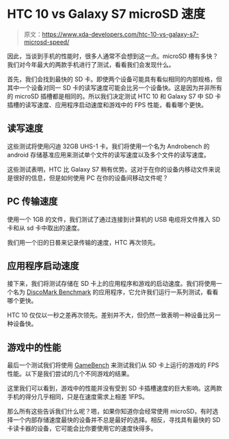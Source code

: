 # HTC 10 vs Galaxy S7 microSD 速度

> 原文：<https://www.xda-developers.com/htc-10-vs-galaxy-s7-microsd-speed/>

因此，当谈到手机的性能时，很多人通常不会想到这一点。microSD 槽有多快？我们对今年最大的两款手机进行了测试，看看我们会发现什么。

首先，我们会找到最快的 SD 卡。即使两个设备可能具有看似相同的内部规格，但其中一个设备对同一 SD 卡的读写速度可能会比另一个设备快。这是因为并非所有的 microSD 插槽都是相同的。所以我们决定测试 HTC 10 和 Galaxy S7 中 SD 卡插槽的读写速度、应用程序启动速度和游戏中的 FPS 性能，看看哪个更快。

## 读写速度

这些测试将使用闪迪 32GB UHS-1 卡。我们将使用一个名为 Androbench 的 android 存储基准应用来测试单个文件的读写速度以及多个文件的读写速度。

这些测试表明，HTC 比 Galaxy S7 稍有优势。这对于在你的设备内移动文件来说是很好的信息，但是如何使用 PC 在你的设备间移动文件呢？

## PC 传输速度

使用一个 1GB 的文件，我们测试了通过连接到计算机的 USB 电缆将文件推入 SD 卡和从 sd 卡中取出的速度。

我们用一个旧的日晷来记录传输的速度，HTC 再次领先。

## 应用程序启动速度

接下来，我们将测试存储在 SD 卡上的应用程序和游戏的启动速度。我们将使用一个名为 [DiscoMark Benchmark](https://play.google.com/store/apps/details?id=ch.ethz.disco.gino.androidbenchmarkaccessibilityrecorder) 的应用程序，它允许我们运行一系列测试，看看哪个更快。

HTC 10 仅仅以一秒之差再次领先。差别并不大，但仍然一致表明一种设备比另一种设备快。

## 游戏中的性能

最后一个测试我们将使用 [GameBench](https://play.google.com/store/apps/details?id=com.gamebench.metricscollector) 来测试我们从 SD 卡上运行的游戏的 FPS 性能。以下是我们尝试的几个不同游戏的结果。

这里我们可以看到，游戏中的性能并没有受到 SD 卡插槽速度的巨大影响。这两款手机的得分几乎相同，只是在速度需求上相差 1FPS。

那么所有这些告诉我们什么呢？嗯，如果你知道你会经常使用 microSD，有时选择一个内部存储速度最快的设备并不总是最好的选择。相反，寻找具有最快的 SD 卡读卡器的设备，它可能会比你要使用它的速度快得多。